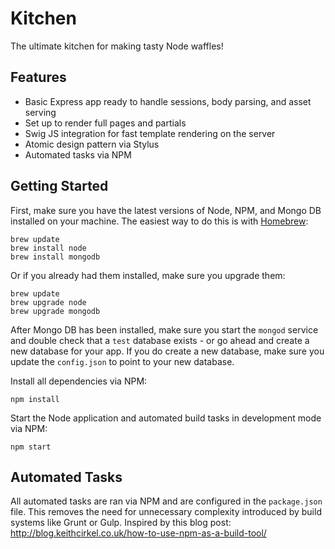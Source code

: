 Kitchen
=======

The ultimate kitchen for making tasty Node waffles!

## Features

* Basic Express app ready to handle sessions, body parsing, and asset serving
* Set up to render full pages and partials
* Swig JS integration for fast template rendering on the server
* Atomic design pattern via Stylus
* Automated tasks via NPM



## Getting Started

First, make sure you have the latest versions of Node, NPM, and Mongo DB installed on your machine. The easiest way to do this is with [Homebrew](http://brew.sh/):
```
brew update
brew install node
brew install mongodb
```

Or if you already had them installed, make sure you upgrade them:
```
brew update
brew upgrade node
brew upgrade mongodb
```

After Mongo DB has been installed, make sure you start the `mongod` service and double check that a `test` database exists - or go ahead and create a new database for your app. If you do create a new database, make sure you update the `config.json` to point to your new database.

Install all dependencies via NPM:
```
npm install
```

Start the Node application and automated build tasks in development mode via NPM:
```
npm start
```



## Automated Tasks

All automated tasks are ran via NPM and are configured in the `package.json` file. This removes the need for unnecessary complexity introduced by build systems like Grunt or Gulp. Inspired by this blog post: http://blog.keithcirkel.co.uk/how-to-use-npm-as-a-build-tool/
